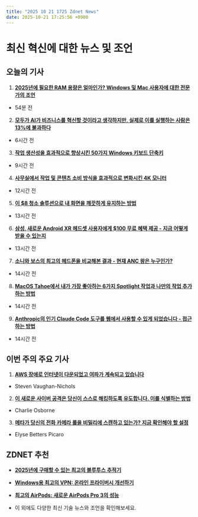 ```yaml
---
title: "2025 10 21 1725 Zdnet News"
date: 2025-10-21 17:25:56 +0900
---
```


# 최신 혁신에 대한 뉴스 및 조언
## 오늘의 기사 

1. **[2025년에 필요한 RAM 용량은 얼마인가? Windows 및 Mac 사용자에 대한 전문가의 조언](https://www.zdnet.com/article/how-much-ram-do-you-need-in-2025-my-expert-advice-for-windows-and-mac-users/)**
* 54분 전 

2. **[모두가 AI가 비즈니스를 혁신할 것이라고 생각하지만, 실제로 이를 실행하는 사람은 13%에 불과하다](https://www.zdnet.com/article/everyone-thinks-ai-will-transform-their-business-but-only-13-are-making-it-happen/)**
* 6시간 전 

3. **[작업 생산성을 효과적으로 향상시킨 50가지 Windows 키보드 단축키](https://www.zdnet.com/article/50-windows-keyboard-shortcuts-that-effectively-improved-my-work-productivity/)**
* 9시간 전 

4. **[사무실에서 작업 및 콘텐츠 소비 방식을 효과적으로 변화시킨 4K 모니터](https://www.zdnet.com/home-and-office/the-4k-monitor-that-effectively-changed-how-i-work-and-consume-content-at-the-office/)**
* 12시간 전 

5. **[이 $8 청소 솔루션으로 내 화면을 깨끗하게 유지하는 방법](https://www.zdnet.com/article/this-8-cleaning-solution-keeps-my-screens-crystal-clear-and-seeing-is-believing/)**
* 13시간 전 

6. **[삼성, 새로운 Android XR 헤드셋 사용자에게 $100 무료 혜택 제공 - 지금 어떻게 받을 수 있는지](https://www.zdnet.com/article/samsung-offers-free-100-deal-to-new-android-xr-headset-users-how-to-redeem-it-now/)**
* 13시간 전 

7. **[소니와 보스의 최고의 헤드폰을 비교해본 결과 - 현재 ANC 왕은 누구인가?](https://www.zdnet.com/article/i-compared-the-best-headphones-from-sony-and-bose-heres-the-anc-king-right-now/)**
* 14시간 전 

8. **[MacOS Tahoe에서 내가 가장 좋아하는 6가지 Spotlight 작업과 나만의 작업 추가하는 방법](https://www.zdnet.com/article/my-6-favorite-spotlight-actions-in-macos-tahoe-so-far-and-how-to-add-your-own/)**
* 14시간 전 

9. **[Anthropic의 인기 Claude Code 도구를 웹에서 사용할 수 있게 되었습니다 - 접근하는 방법](https://www.zdnet.com/article/you-can-use-anthropics-popular-claude-code-tool-on-the-web-now-how-to-get-access/)**
* 14시간 전

## 이번 주의 주요 기사 

1. **[AWS 장애로 인터넷이 다운되었고 여파가 계속되고 있습니다](https://www.zdnet.com/home-and-office/networking/an-aws-failure-took-down-the-internet-monday-morning-and-the-aftershocks-continue/)**
* Steven Vaughan-Nichols 

2. **[이 새로운 사이버 공격은 당신이 스스로 해킹하도록 유도합니다. 이를 식별하는 방법](https://www.zdnet.com/article/this-new-cyberattack-tricks-you-into-hacking-yourself-heres-how-to-spot-it/)**
* Charlie Osborne 

3. **[메타가 당신의 전화 카메라 롤을 비밀리에 스캔하고 있는가? 지금 확인해야 할 설정](https://www.zdnet.com/article/is-meta-secretly-scanning-your-phones-camera-roll-check-this-setting-to-find-out-asap/)**
* Elyse Betters Picaro

## ZDNET 추천 
- **[2025년에 구매할 수 있는 최고의 블루투스 추적기](https://www.zdnet.com/article/best-bluetooth-tracker/)**

- **[Windows용 최고의 VPN: 온라인 프라이버시 개선하기](https://www.zdnet.com/article/best-vpn-for-windows-pc/)**

- **[최고의 AirPods: 새로운 AirPods Pro 3의 성능](https://www.zdnet.com/article/best-airpods/)**

- 이 외에도 다양한 최신 기술 뉴스와 조언을 확인해보세요.
